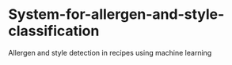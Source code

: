 # System-for-allergen-and-style-classification
Allergen and style detection in recipes using machine learning
